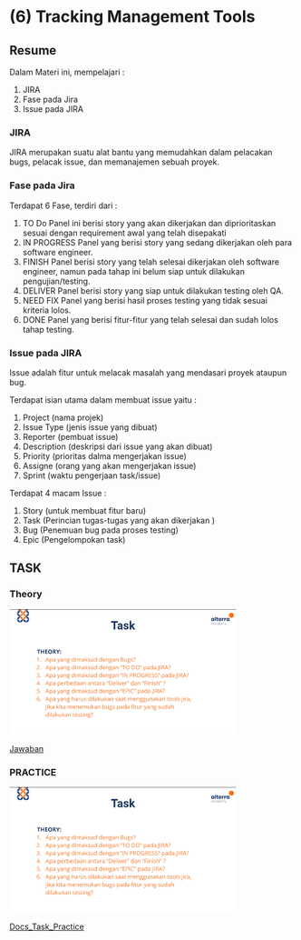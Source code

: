 # (6)  Tracking Management Tools

## Resume 

Dalam Materi ini, mempelajari :
1. JIRA
2. Fase pada Jira
3. Issue pada JIRA

### JIRA
JIRA merupakan suatu alat bantu yang memudahkan dalam pelacakan bugs, pelacak issue, dan memanajemen sebuah proyek.

### Fase pada Jira 
Terdapat 6 Fase, terdiri dari :
1. TO Do
  Panel ini berisi story yang akan dikerjakan dan diprioritaskan sesuai dengan requirement awal yang telah disepakati
2. IN PROGRESS
  Panel yang berisi story yang sedang dikerjakan oleh para software engineer.
3. FINISH
  Panel berisi story yang telah selesai dikerjakan oleh software engineer, namun pada tahap ini belum siap untuk dilakukan pengujian/testing.
4. DELIVER
  Panel berisi story yang siap untuk dilakukan testing oleh QA.
5. NEED FIX
  Panel yang berisi hasil proses testing yang tidak sesuai kriteria lolos.
6. DONE
  Panel yang berisi fitur-fitur yang telah selesai dan sudah lolos tahap testing.

 
### Issue pada JIRA
Issue adalah fitur untuk melacak masalah yang mendasari proyek ataupun bug.

Terdapat isian utama dalam membuat issue yaitu :
1. Project (nama projek)
2. Issue Type (jenis issue yang dibuat)
3. Reporter (pembuat issue)
4. Description (deskripsi dari issue yang akan dibuat)
5. Priority (prioritas dalma mengerjakan issue)
6. Assigne (orang yang akan mengerjakan issue)
7. Sprint (waktu pengerjaan task/issue)

Terdapat 4 macam Issue :
1. Story (untuk membuat fitur baru)
2. Task (Perincian tugas-tugas yang akan dikerjakan )
3. Bug (Penemuan bug pada proses testing)
4. Epic (Pengelompokan task)


## TASK

### Theory
<img src="./Screenshoot/Task_Theory.png" width="400">

[Jawaban](./Praktikum/Jawaban_Task.txt)

### PRACTICE
<img src="./Screenshoot/Task_Theory.png" width="400">

[Docs_Task_Practice](https://docs.google.com/document/d/1gQn3R7WFctBcU2TU8rBSrioVoqbwR_LkMLDKI18RKts/edit?usp=sharing) 


